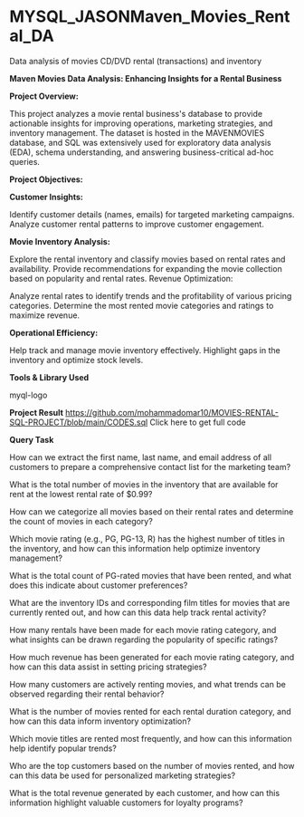 # MYSQL_JASONMaven_Movies_Rental_DA
Data analysis of movies CD/DVD rental (transactions) and inventory

**Maven Movies Data Analysis: Enhancing Insights for a Rental Business**

**Project Overview:**

This project analyzes a movie rental business's database to provide actionable insights for improving operations, marketing strategies, and inventory management. The dataset is hosted in the MAVENMOVIES database, and SQL was extensively used for exploratory data analysis (EDA), schema understanding, and answering business-critical ad-hoc queries.

**Project Objectives:**

**Customer Insights:**

Identify customer details (names, emails) for targeted marketing campaigns. Analyze customer rental patterns to improve customer engagement.

**Movie Inventory Analysis:**

Explore the rental inventory and classify movies based on rental rates and availability. Provide recommendations for expanding the movie collection based on popularity and rental rates. Revenue Optimization:

Analyze rental rates to identify trends and the profitability of various pricing categories. Determine the most rented movie categories and ratings to maximize revenue.

**Operational Efficiency:**

Help track and manage movie inventory effectively. Highlight gaps in the inventory and optimize stock levels.

**Tools & Library Used**

myql-logo  

**Project Result**
https://github.com/mohammadomar10/MOVIES-RENTAL-SQL-PROJECT/blob/main/CODES.sql
Click here to get full code 

**Query Task**

How can we extract the first name, last name, and email address of all customers to prepare a comprehensive contact list for the marketing team?

What is the total number of movies in the inventory that are available for rent at the lowest rental rate of $0.99?

How can we categorize all movies based on their rental rates and determine the count of movies in each category?

Which movie rating (e.g., PG, PG-13, R) has the highest number of titles in the inventory, and how can this information help optimize inventory management?

What is the total count of PG-rated movies that have been rented, and what does this indicate about customer preferences?

What are the inventory IDs and corresponding film titles for movies that are currently rented out, and how can this data help track rental activity?

How many rentals have been made for each movie rating category, and what insights can be drawn regarding the popularity of specific ratings?

How much revenue has been generated for each movie rating category, and how can this data assist in setting pricing strategies?

How many customers are actively renting movies, and what trends can be observed regarding their rental behavior?

What is the number of movies rented for each rental duration category, and how can this data inform inventory optimization?

Which movie titles are rented most frequently, and how can this information help identify popular trends?

Who are the top customers based on the number of movies rented, and how can this data be used for personalized marketing strategies?

What is the total revenue generated by each customer, and how can this information highlight valuable customers for loyalty programs?


